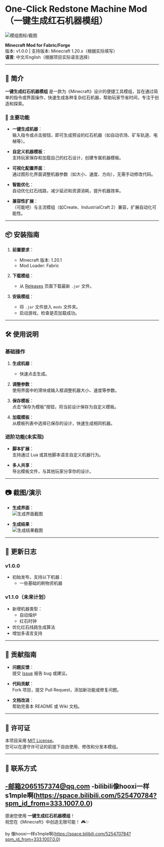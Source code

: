 # One-Click Redstone Machine Mod（一键生成红石机器模组）

![模组图标/截图](https://via.placeholder.com/150)  <!-- 替换为实际图标或截图链接 -->

**Minecraft Mod for Fabric/Forge**  
版本: v1.0.0 | 支持版本: Minecraft 1.20.x（根据实际填写）  
**语言**: 中文/English（根据项目实际语言选择）
 
---

## 📝 简介

**一键生成红石机器模组** 是一款为《Minecraft》设计的便捷工具模组，旨在通过简单的指令或界面操作，快速生成各种复杂红石机器，帮助玩家节省时间，专注于创造和探索。

### 🎯 主要功能

- **一键生成机器**：  
  输入指令或点击按钮，即可生成预设的红石机器（如自动农场、矿车轨道、电梯等）。

- **自定义机器模板**：  
  支持玩家保存和加载自己的红石设计，创建专属机器模板。

- **可视化配置界面**：  
  通过图形化界面调整机器参数（如大小、速度、方向），无需手动修改代码。

- **智能优化**：  
  自动优化红石线路，减少延迟和资源消耗，提升机器效率。

- **兼容性扩展**：  
  （可能吧）与主流模组（如Create、IndustrialCraft 2）兼容，扩展自动化可能性。

---

## 📦 安装指南

1. **前置要求**：
    - Minecraft 版本: 1.20.1
    - Mod Loader: Fabric 

2. **下载模组**：
    - 从 [Releases](https://github.com/yourusername/one-click-redstone-mod/releases) 页面下载最新 `.jar` 文件。

3. **安装模组**：
    - 将 `.jar` 文件放入 `mods` 文件夹。
    - 启动游戏，检查是否加载成功。

---

## 🛠️ 使用说明

### 基础操作

1. **生成机器**：
    - 快速点击生成。

2. **调整参数**：  
   使用界面中的滑块或输入框调整机器大小、速度等参数。

3. **保存模板**：  
   点击“保存为模板”按钮，将当前设计保存为自定义模板。

4. **加载模板**：  
   从模板列表中选择已保存的设计，快速生成相同机器。

### 进阶功能(未实现)

- **脚本扩展**：  
  支持通过 Lua 或其他脚本语言自定义机器行为。

- **多人共享**：  
  导出模板文件，与其他玩家分享你的设计。

---

## 📷 截图/演示

- **生成界面**：  
  ![生成界面截图](https://via.placeholder.com/400x200)  <!-- 替换为实际截图 -->

- **生成结果**：  
  ![生成结果截图](https://via.placeholder.com/400x200)

---

## 📜 更新日志

### v1.0.0

- 初始发布，支持以下机器：
    - 一些基础的刷物资机器

### v1.1.0（未来计划）

- 新增机器类型：
    - 自动熔炉
    - 红石时钟
- 优化红石线路生成算法
- 增加多语言支持

---

## 🤝 贡献指南

- **问题反馈**：  
  提交 [Issue](https://github.com/yourusername/one-click-redstone-mod/issues) 报告 bug 或建议。

- **代码贡献**：  
  Fork 项目，提交 Pull Request，添加新功能或修复问题。

- **文档改进**：  
  帮助完善本 README 或 Wiki 文档。

---

## 📄 许可证

本项目采用 [MIT License](https://opensource.org/licenses/MIT)。  
您可以在遵守许可证的前提下自由使用、修改和分发本模组。
 
---

## 🔗 联系方式

-邮箱2065157374@qq.com
-bilibili像hooxi一样s1mple啊(https://space.bilibili.com/525470784?spm_id_from=333.1007.0.0)
---

感谢您使用 **一键生成红石机器模组**！  
祝您在《Minecraft》中创造无限可能！ 🎮✨

by 像hooxi一样s1mple啊(https://space.bilibili.com/525470784?spm_id_from=333.1007.0.0)

